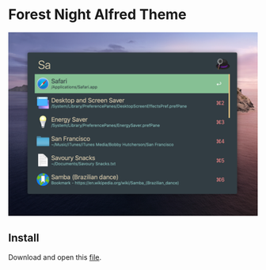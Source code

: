 # Forest Night Alfred Theme

![](./example.png)

## Install

Download and open this [file](https://github.com/sainnhe/forest-night/raw/master/alfred/Forest+Night.alfredappearance).
